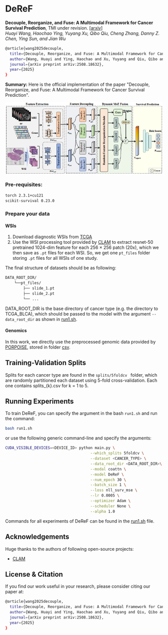 # DeReF

<summary>
  <b>Decouple, Reorganize, and Fuse: A Multimodal Framework for Cancer Survival Prediction</b>, TMI under revision.
  <a href="https://arxiv.org/pdf/2508.18632?" target="blank">[arxiv]</a> 
  <br><em>Huayi Wang, Haochao Ying, Yuyang Xu, Qibo Qiu, Cheng Zhang, Danny Z. Chen, Ying Sun, and Jian Wu </em></br>
</summary>

```bash
@article{wang2025decouple,
  title={Decouple, Reorganize, and Fuse: A Multimodal Framework for Cancer Survival Prediction},
  author={Wang, Huayi and Ying, Haochao and Xu, Yuyang and Qiu, Qibo and Zhang, Cheng and Chen, Danny Z and Sun, Ying and Wu, Jian},
  journal={arXiv preprint arXiv:2508.18632},
  year={2025}
}
```
</details>

**Summary:** Here is the official implementation of the paper "Decouple, Reorganize, and Fuse: A Multimodal Framework for Cancer Survival Prediction".

<img src="imgs/framework.png" width="1500px" align="center" />


### Pre-requisites:
```bash
torch 2.3.1+cu121
scikit-survival 0.23.0
```

### Prepare your data
#### WSIs
1. Download diagnostic WSIs from [TCGA](https://portal.gdc.cancer.gov/)
2. Use the WSI processing tool provided by [CLAM](https://github.com/mahmoodlab/CLAM) to extract resnet-50 pretrained 1024-dim feature for each 256 $\times$ 256 patch (20x), which we then save as `.pt` files for each WSI. So, we get one `pt_files` folder storing `.pt` files for all WSIs of one study.

The final structure of datasets should be as following:
```bash
DATA_ROOT_DIR/
    └──pt_files/
        ├── slide_1.pt
        ├── slide_2.pt
        └── ...
```

DATA_ROOT_DIR is the base directory of cancer type (e.g. the directory to TCGA_BLCA), which should be passed to the model with the argument `--data_root_dir` as shown in [run1.sh](run1.sh).

#### Genomics
In this work, we directly use the preprocessed genomic data provided by [PORPOISE](https://github.com/mahmoodlab/PORPOISE), stored in folder [csv](./csv).

## Training-Validation Splits
Splits for each cancer type are found in the `splits/5foldcv ` folder, which are randomly partitioned each dataset using 5-fold cross-validation. Each one contains splits_{k}.csv for k = 1 to 5. 

## Running Experiments
To train DeReF, you can specify the argument in the bash `run1.sh` and run the command:
```bash
bash run1.sh
```
or use the following generic command-line and specify the arguments:
```bash
CUDA_VISIBLE_DEVICES=<DEVICE_ID> python main.py \
                                      --which_splits 5foldcv \
                                      --dataset <CANCER_TYPE> \
                                      --data_root_dir <DATA_ROOT_DIR>\
                                      --modal coattn \
                                      --model DeReF \
                                      --num_epoch 30 \
                                      --batch_size 1 \
                                      --loss nll_surv_mse \
                                      --lr 0.0005 \
                                      --optimizer Adam \
                                      --scheduler None \
                                      --alpha 1.0
```
Commands for all experiments of DeReF can be found in the [run1.sh](run1.sh) file.


## Acknowledgements
Huge thanks to the authors of following open-source projects:
- [CLAM](https://github.com/mahmoodlab/CLAM)

## License & Citation 
If you find our work useful in your research, please consider citing our paper at:
```bash
@article{wang2025decouple,
  title={Decouple, Reorganize, and Fuse: A Multimodal Framework for Cancer Survival Prediction},
  author={Wang, Huayi and Ying, Haochao and Xu, Yuyang and Qiu, Qibo and Zhang, Cheng and Chen, Danny Z and Sun, Ying and Wu, Jian},
  journal={arXiv preprint arXiv:2508.18632},
  year={2025}
}
